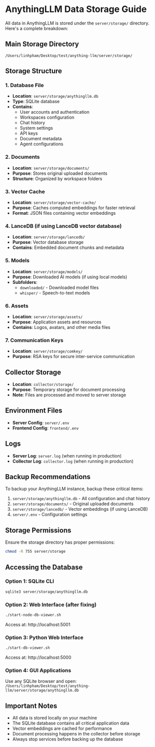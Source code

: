 # AnythingLLM Data Storage Guide

All data in AnythingLLM is stored under the `server/storage/` directory. Here's a complete breakdown:

## Main Storage Directory
`/Users/linhpham/Desktop/test/anything-llm/server/storage/`

## Storage Structure

### 1. **Database File**
- **Location**: `server/storage/anythingllm.db`
- **Type**: SQLite database
- **Contains**:
  - User accounts and authentication
  - Workspaces configuration
  - Chat history
  - System settings
  - API keys
  - Document metadata
  - Agent configurations

### 2. **Documents**
- **Location**: `server/storage/documents/`
- **Purpose**: Stores original uploaded documents
- **Structure**: Organized by workspace folders

### 3. **Vector Cache**
- **Location**: `server/storage/vector-cache/`
- **Purpose**: Caches computed embeddings for faster retrieval
- **Format**: JSON files containing vector embeddings

### 4. **LanceDB** (if using LanceDB vector database)
- **Location**: `server/storage/lancedb/`
- **Purpose**: Vector database storage
- **Contains**: Embedded document chunks and metadata

### 5. **Models**
- **Location**: `server/storage/models/`
- **Purpose**: Downloaded AI models (if using local models)
- **Subfolders**:
  - `downloaded/` - Downloaded model files
  - `whisper/` - Speech-to-text models

### 6. **Assets**
- **Location**: `server/storage/assets/`
- **Purpose**: Application assets and resources
- **Contains**: Logos, avatars, and other media files

### 7. **Communication Keys**
- **Location**: `server/storage/comkey/`
- **Purpose**: RSA keys for secure inter-service communication

## Collector Storage
- **Location**: `collector/storage/`
- **Purpose**: Temporary storage for document processing
- **Note**: Files are processed and moved to server storage

## Environment Files
- **Server Config**: `server/.env`
- **Frontend Config**: `frontend/.env`

## Logs
- **Server Log**: `server.log` (when running in production)
- **Collector Log**: `collector.log` (when running in production)

## Backup Recommendations

To backup your AnythingLLM instance, backup these critical items:
1. `server/storage/anythingllm.db` - All configuration and chat history
2. `server/storage/documents/` - Original uploaded documents
3. `server/storage/lancedb/` - Vector embeddings (if using LanceDB)
4. `server/.env` - Configuration settings

## Storage Permissions

Ensure the storage directory has proper permissions:
```bash
chmod -R 755 server/storage
```

## Accessing the Database

### Option 1: SQLite CLI
```bash
sqlite3 server/storage/anythingllm.db
```

### Option 2: Web Interface (after fixing)
```bash
./start-node-db-viewer.sh
```
Access at: http://localhost:5001

### Option 3: Python Web Interface
```bash
./start-db-viewer.sh
```
Access at: http://localhost:5000

### Option 4: GUI Applications
Use any SQLite browser and open:
`/Users/linhpham/Desktop/test/anything-llm/server/storage/anythingllm.db`

## Important Notes

- All data is stored locally on your machine
- The SQLite database contains all critical application data
- Vector embeddings are cached for performance
- Document processing happens in the collector before storage
- Always stop services before backing up the database